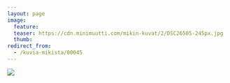 ```yaml
---
layout: page
image:
  feature:
  teaser: https://cdn.minimuutti.com/mikin-kuvat/2/DSC26505-245px.jpg
  thumb:
redirect_from:
  - /kuvia-mikista/00045
---
```


![](https://cdn.minimuutti.com/mikin-kuvat/3/DSC26505-800px.jpg)
